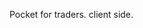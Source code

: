 Pocket for traders.
client side.

<!-- console.log("1) "+  new Date().toDateString());
console.log("2) "+  new Date().toISOString());
console.log("3) "+  new Date().toJSON());
console.log("4) "+  new Date().toLocaleDateString());
console.log("5) "+  new Date().toLocaleString());
console.log("6) "+  new Date().toLocaleTimeString());
console.log("7) "+  new Date().toString());
console.log("8) "+  new Date().toISOString().slice(0,10)); -->
